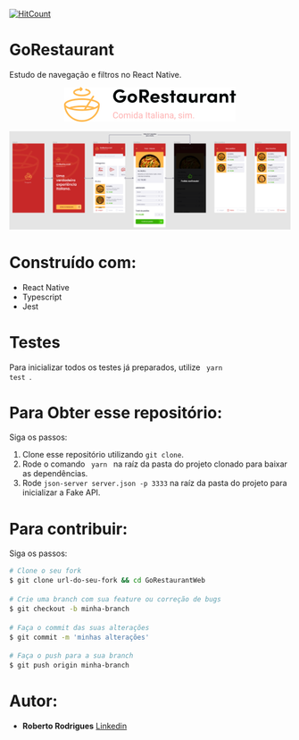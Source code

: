 [![HitCount](http://hits.dwyl.com/robertorodrigues/robertoarodrigues/gorestaurantmobile.svg)](http://hits.dwyl.com/robertorodrigues/robertoarodrigues/gorestaurantmobile)

# GoRestaurant
Estudo de navegação e filtros no React Native.

<p align="center">
  <img src="logo-goRestaurant.jpg" />
</p>

<p align="center">
  <img src="telas.png" />
</p>

# Construído com:
* React Native
* Typescript
* Jest

# Testes
Para inicializar todos os testes já preparados, utilize <code> yarn test </code>.

# Para Obter esse repositório:
Siga os passos:
1. Clone esse repositório utilizando <code>git clone</code>.
2. Rode o comando <code> yarn </code> na raíz da pasta do projeto clonado para baixar as dependências.
3. Rode <code>json-server server.json -p 3333</code> na raíz da pasta do projeto para inicializar a Fake API.

# Para contribuir:
Siga os passos:

```bash
# Clone o seu fork
$ git clone url-do-seu-fork && cd GoRestaurantWeb

# Crie uma branch com sua feature ou correção de bugs
$ git checkout -b minha-branch

# Faça o commit das suas alterações
$ git commit -m 'minhas alterações'

# Faça o push para a sua branch
$ git push origin minha-branch
```

# Autor:

* **Roberto Rodrigues** [Linkedin](https://www.linkedin.com/in/robertorodriguesazevedo/)
